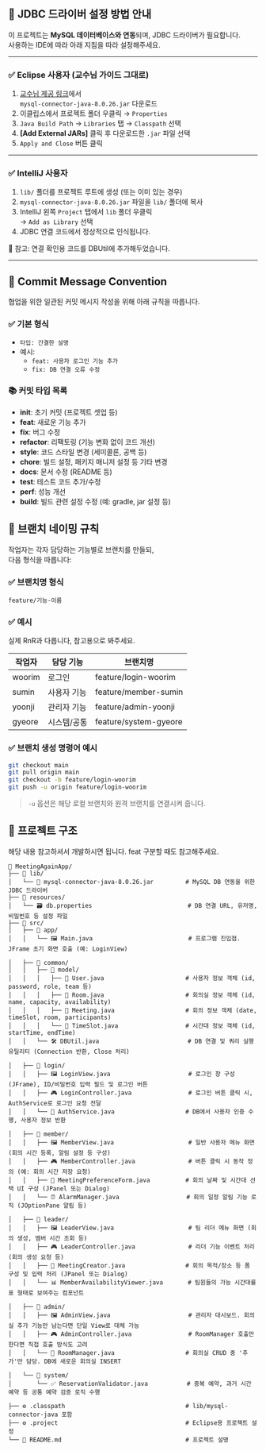 ## 📌 JDBC 드라이버 설정 방법 안내

이 프로젝트는 **MySQL 데이터베이스와 연동**되며, JDBC 드라이버가 필요합니다.  
사용하는 IDE에 따라 아래 지침을 따라 설정해주세요.

---

### ✅ Eclipse 사용자 (교수님 가이드 그대로)

1. [교수님 제공 링크](https://dhan-description.tistory.com/85)에서  
   `mysql-connector-java-8.0.26.jar` 다운로드
2. 이클립스에서 프로젝트 폴더 우클릭 → `Properties`
3. `Java Build Path` → `Libraries` 탭 → `Classpath` 선택
4. **[Add External JARs]** 클릭 후 다운로드한 `.jar` 파일 선택
5. `Apply and Close` 버튼 클릭

---

### ✅ IntelliJ 사용자

1. `lib/` 폴더를 프로젝트 루트에 생성 (또는 이미 있는 경우)
2. `mysql-connector-java-8.0.26.jar` 파일을 `lib/` 폴더에 복사
3. IntelliJ 왼쪽 `Project` 탭에서 `lib` 폴더 우클릭  
   → `Add as Library` 선택
4. JDBC 연결 코드에서 정상적으로 인식됩니다.

📎 참고: 연결 확인용 코드를 DBUtil에 추가해두었습니다.

--- 

## 📌 Commit Message Convention
협업을 위한 일관된 커밋 메시지 작성을 위해 아래 규칙을 따릅니다.

### ✅ 기본 형식

- `타입: 간결한 설명`
- 예시:
    - `feat: 사용자 로그인 기능 추가`
    - `fix: DB 연결 오류 수정`

### 📚 커밋 타입 목록

- **init**: 초기 커밋 (프로젝트 셋업 등)
- **feat**: 새로운 기능 추가
- **fix**: 버그 수정
- **refactor**: 리팩토링 (기능 변화 없이 코드 개선)
- **style**: 코드 스타일 변경 (세미콜론, 공백 등)
- **chore**: 빌드 설정, 패키지 매니저 설정 등 기타 변경
- **docs**: 문서 수정 (README 등)
- **test**: 테스트 코드 추가/수정
- **perf**: 성능 개선
- **build**: 빌드 관련 설정 수정 (예: gradle, jar 설정 등)

## 🌿 브랜치 네이밍 규칙

작업자는 각자 담당하는 기능별로 브랜치를 만들되,  
다음 형식을 따릅니다:

### ✅ 브랜치명 형식

```
feature/기능-이름
```

### ✅ 예시 
실제 RnR과 다릅니다, 참고용으로 봐주세요.

| 작업자   | 담당 기능    | 브랜치명                     |
|----------|--------------|------------------------------|
| woorim   | 로그인        | feature/login-woorim         |
| sumin    | 사용자 기능   | feature/member-sumin         |
| yoonji   | 관리자 기능   | feature/admin-yoonji         |
| gyeore   | 시스템/공통   | feature/system-gyeore        |

### ✅ 브랜치 생성 명령어 예시

```bash
git checkout main
git pull origin main
git checkout -b feature/login-woorim
git push -u origin feature/login-woorim
```

> `-u` 옵션은 해당 로컬 브랜치와 원격 브랜치를 연결시켜 줍니다.

## 📁 프로젝트 구조
해당 내용 참고하셔서 개발하시면 됩니다. feat 구분할 때도 참고해주세요.

```text
📁 MeetingAgainApp/
├── 📁 lib/
│   └── 📄 mysql-connector-java-8.0.26.jar         # MySQL DB 연동을 위한 JDBC 드라이버
├── 📁 resources/
│   └── 🗃️ db.properties                           # DB 연결 URL, 유저명, 비밀번호 등 설정 파일
├── 📁 src/
│   ├── 📁 app/
│   │   └── 🖼️ Main.java                           # 프로그램 진입점. JFrame 초기 화면 호출 (예: LoginView)

│   ├── 📁 common/
│   │   ├── 📁 model/
│   │   │   ├── 🧩 User.java                       # 사용자 정보 객체 (id, password, role, team 등)
│   │   │   ├── 🧩 Room.java                       # 회의실 정보 객체 (id, name, capacity, availability)
│   │   │   ├── 🧩 Meeting.java                    # 회의 정보 객체 (date, timeSlot, room, participants)
│   │   │   └── 🧩 TimeSlot.java                   # 시간대 정보 객체 (id, startTime, endTime)
│   │   └── 🛠️ DBUtil.java                         # DB 연결 및 쿼리 실행 유틸리티 (Connection 반환, Close 처리)

│   ├── 📁 login/
│   │   ├── 🖼️ LoginView.java                      # 로그인 창 구성 (JFrame), ID/비밀번호 입력 필드 및 로그인 버튼
│   │   ├── 🎮 LoginController.java                # 로그인 버튼 클릭 시, AuthService로 로그인 요청 전달
│   │   └── 🔐 AuthService.java                    # DB에서 사용자 인증 수행, 사용자 정보 반환

│   ├── 📁 member/
│   │   ├── 🖼️ MemberView.java                     # 일반 사용자 메뉴 화면 (회의 시간 등록, 알림 설정 등 구성)
│   │   ├── 🎮 MemberController.java               # 버튼 클릭 시 동작 정의 (예: 회의 시간 저장 요청)
│   │   ├── 📝 MeetingPreferenceForm.java          # 회의 날짜 및 시간대 선택 UI 구성 (JPanel 또는 Dialog)
│   │   └── ⏰ AlarmManager.java                   # 회의 일정 알림 기능 로직 (JOptionPane 알림 등)

│   ├── 📁 leader/
│   │   ├── 🖼️ LeaderView.java                     # 팀 리더 메뉴 화면 (회의 생성, 멤버 시간 조회 등)
│   │   ├── 🎮 LeaderController.java               # 리더 기능 이벤트 처리 (회의 생성 요청 등)
│   │   ├── 📝 MeetingCreator.java                 # 회의 목적/장소 등 폼 구성 및 입력 처리 (JPanel 또는 Dialog)
│   │   └── 📊 MemberAvailabilityViewer.java       # 팀원들의 가능 시간대를 표 형태로 보여주는 컴포넌트

│   ├── 📁 admin/
│   │   ├── 🖼️ AdminView.java                      # 관리자 대시보드. 회의실 추가 기능만 남는다면 단일 View로 대체 가능
│   │   ├── 🎮 AdminController.java                # RoomManager 호출만 한다면 직접 호출 방식도 고려
│   │   └── 🏢 RoomManager.java                    # 회의실 CRUD 중 '추가'만 담당. DB에 새로운 회의실 INSERT

│   └── 📁 system/
│       └── ✅ ReservationValidator.java           # 중복 예약, 과거 시간 예약 등 공통 예약 검증 로직 수행

├── ⚙️ .classpath                                  # lib/mysql-connector-java 포함
├── ⚙️ .project                                    # Eclipse용 프로젝트 설정
└── 📄 README.md                                   # 프로젝트 설명
```